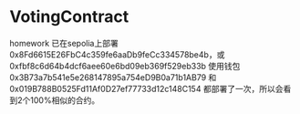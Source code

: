 # VotingContract
homework
已在sepolia上部署0x8Fd6615E26FbC4c359fe6aaDb9feCc334578be4b，或0xfbf8c6d64b4dcf6aee60e6bd09eb369f529eb33b
使用钱包0x3B73a7b541e5e268147895a754eD9B0a71b1AB79
和0x019B788B0525Fd11Af0D27ef77733d12c148C154
都部署了一次，所以会看到2个100%相似的合约。
